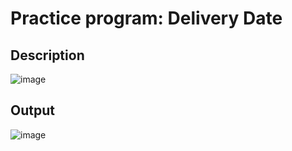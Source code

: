 # Practice program: Delivery Date

## Description

![image](https://github.com/Tan12d/PWC_RDBMS_using_Oracle/assets/100254217/c3ef1d9c-9e0f-4f5b-a333-312fcab85d05)

## Output

![image](https://github.com/Tan12d/PWC_RDBMS_using_Oracle/assets/100254217/06f60ffd-4c47-4725-9af7-b27df151e522)
